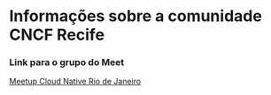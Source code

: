 # Informações sobre a comunidade CNCF Recife

### Link para o grupo do Meet
[Meetup Cloud Native Rio de Janeiro](https://www.meetup.com/Cloud-Native-Rio)
